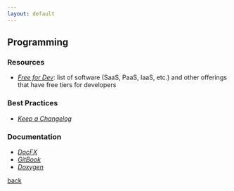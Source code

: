 ```yaml
---
layout: default
---
```


## Programming

### Resources

* _[Free for Dev](https://free-for.dev/#/)_: list of software (SaaS, PaaS, IaaS, etc.) and other offerings that have free tiers for developers

### Best Practices

* _[Keep a Changelog](https://keepachangelog.com/en/1.0.0/)_

### Documentation

* _[DocFX](https://dotnet.github.io/docfx/index.html)_
* _[GitBook](https://www.gitbook.com/)_
* _[Doxygen](http://doxygen.nl/)_

[back](../)
